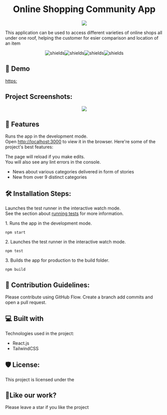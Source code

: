 # 
<h1 align="center">Online Shopping Community App</h1>

<p align="center"><img src="https://socialify.git.ci/Aimkeys-Sir/online-comm-frontend/image?descriptionEditable=This%20application%20can%20be%20used%20to%20access%20different%20varieties%20of%20online%20shops%20all%20under%20one%20roof%2C%20helping%20the%20customer%20for%20esier%20comparison%20and%20location%20of%20an%20item&font=Source%20Code%20Pro&language=1&name=1&pattern=Circuit%20Board&stargazers=1&theme=Light"></p>

This application can be used to access different varieties of online shops all under one roof, helping the customer for esier comparison and location of an item

<p align="center"><img src="https://img.shields.io/github/issues/Aimkeys-Sir/online-comm-frontend" alt="shields"><img src="https://img.shields.io/github/forks/Aimkeys-Sir/online-comm-frontend" alt="shields"><img src="https://img.shields.io/github/stars/Aimkeys-Sir/online-comm-frontend" alt="shields"><img src="https://img.shields.io/github/license/Aimkeys-Sir/online-comm-frontend" alt="shields"></p>

<h2>🚀 Demo</h2>

[https:](https:)

<h2>Project Screenshots:</h2>

<p align="center"><img src="./public/images/screen1"></p>

<h2>🧐 Features</h2>

Runs the app in the development mode.\
Open [http://localhost:3000](http://localhost:3000) to view it in the browser.
Here're some of the project's best features:

The page will reload if you make edits.\
You will also see any lint errors in the console.
*   News about various categories delivered in form of stories
*   New from over 9 distinct categories

<h2>🛠️ Installation Steps:</h2>

Launches the test runner in the interactive watch mode.\
See the section about [running tests](https://facebook.github.io/create-react-app/docs/running-tests) for more information.
<p>1. Runs the app in the development mode.</p>

```
npm start
```

<p>2. Launches the test runner in the interactive watch mode.</p>

```
npm test
```

<p>3. Builds the app for production to the build folder.</p>

```
npm build
```

<h2>🍰 Contribution Guidelines:</h2>

Please contribute using GitHub Flow. Create a branch add commits and open a pull request.

<h2>💻 Built with</h2>

Technologies used in the project:

*   React.js
*   TailwindCSS

<h2>🛡️ License:</h2>

This project is licensed under the

<h2>💖Like our work?</h2>

Please leave a star if you like the project